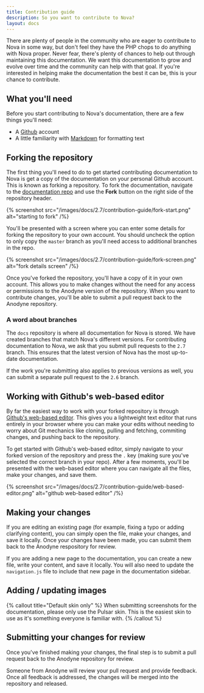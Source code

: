 ```yaml
---
title: Contribution guide
description: So you want to contribute to Nova?
layout: docs
---
```


There are plenty of people in the community who are eager to contribute to Nova in some way, but don't feel they have the PHP chops to do anything with Nova proper. Never fear, there's plenty of chances to help out through maintaining this documentation. We want this documentation to grow and evolve over time and the community can help with that goal. If you're interested in helping make the documentation the best it can be, this is your chance to contribute.

## What you'll need

Before you start contributing to Nova's documentation, there are a few things you'll need:

- A [Github](https://github.com) account
- A little familiarity with [Markdown](https://www.markdownguide.org/) for formatting text

## Forking the repository

The first thing you'll need to do to get started contributing documentation to Nova is get a copy of the documentation on your personal Github account. This is known as forking a repository. To fork the documentation, navigate to the [documentation repo](https://github.com/anodyne/docs) and use the **Fork** button on the right side of the repository header.

{% screenshot src="/images/docs/2.7/contribution-guide/fork-start.png" alt="starting to fork" /%}

You'll be presented with a screen where you can enter some details for forking the repository to your own account. You should uncheck the option to only copy the `master` branch as you'll need access to additional branches in the repo.

{% screenshot src="/images/docs/2.7/contribution-guide/fork-screen.png" alt="fork details screen" /%}

Once you've forked the repository, you'll have a copy of it in your own account. This allows you to make changes without the need for any access or permissions to the Anodyne version of the repository. When you want to contribute changes, you'll be able to submit a pull request back to the Anodyne repository.

### A word about branches

The `docs` repository is where all documentation for Nova is stored. We have created branches that match Nova's different versions. For contributing documentation to Nova, we ask that you submit pull requests to the `2.7` branch. This ensures that the latest version of Nova has the most up-to-date documentation.

If the work you're submitting also applies to previous versions as well, you can submit a separate pull request to the `2.6` branch.

## Working with Github's web-based editor

By far the easiest way to work with your forked repository is through [Github's web-based editor](https://docs.github.com/en/codespaces/the-githubdev-web-based-editor). This gives you a lightweight text editor that runs entirely in your browser where you can make your edits without needing to worry about Git mechanics like cloning, pulling and fetching, commiting changes, and pushing back to the repository.

To get started with Github's web-based editor, simply navigate to your forked version of the repository and press the `.` key (making sure you've selected the correct branch in your repo). After a few moments, you'll be presented with the web-based editor where you can navigate all the files, make your changes, and save them.

{% screenshot src="/images/docs/2.7/contribution-guide/web-based-editor.png" alt="github web-based editor" /%}

## Making your changes

If you are editing an existing page (for example, fixing a typo or adding clarifying content), you can simply open the file, make your changes, and save it locally. Once your changes have been made, you can submit them back to the Anodyne respository for review.

If you are adding a new page to the documentation, you can create a new file, write your content, and save it locally. You will also need to update the `navigation.js` file to include that new page in the documentation sidebar.

## Adding / updating images

{% callout title="Default skin only" %}
When submitting screenshots for the documentation, please only use the Pulsar skin. This is the easiest skin to use as it's something everyone is familiar with.
{% /callout %}

## Submitting your changes for review

Once you've finished making your changes, the final step is to submit a pull request back to the Anodyne repository for review.

Someone from Anodyne will review your pull request and provide feedback. Once all feedback is addressed, the changes will be merged into the repository and released.